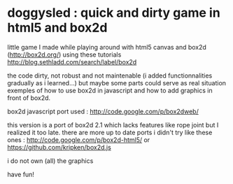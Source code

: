 doggysled : quick and dirty game in html5 and box2d
=========

little game I made while playing around with html5 canvas and box2d (http://box2d.org/) using these tutorials http://blog.sethladd.com/search/label/box2d

the code dirty, not robust and not maintenable (i added functionnalities gradually as i learned...) but maybe some parts could serve as real situation exemples of how to use box2d in javascript and how to add graphics in front of box2d.

box2d javascript port used : http://code.google.com/p/box2dweb/ 

this version is a port of box2d 2.1 which lacks features like rope joint but I realized it too late.
there are more up to date ports i didn't try like these ones : http://code.google.com/p/box2d-html5/ or https://github.com/kripken/box2d.js

i do not own (all) the graphics

have fun!

